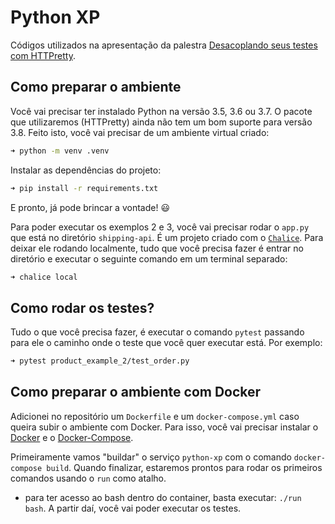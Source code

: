 Python XP
==========
Códigos utilizados na apresentação da palestra [Desacoplando seus testes com HTTPretty](https://www.youtube.com/watch?v=-nVfdy7TWHU).

Como preparar o ambiente
------------------------
Você vai precisar ter instalado Python na versão 3.5, 3.6 ou 3.7. O pacote que utilizaremos (HTTPretty) ainda não tem um bom suporte para versão 3.8. Feito isto, você vai precisar de um ambiente virtual criado:

```bash
➜ python -m venv .venv
```

Instalar as dependências do projeto:
```bash
➜ pip install -r requirements.txt
```

E pronto, já pode brincar a vontade! :smiley:

Para poder executar os exemplos 2 e 3, você vai precisar rodar o `app.py` que está no diretório `shipping-api`. É um projeto criado com o [`Chalice`](https://aws.github.io/chalice/). Para deixar ele rodando localmente, tudo que você precisa fazer é entrar no diretório e executar o seguinte comando em um terminal separado:

```bash
➜ chalice local
```

Como rodar os testes?
---------------------
Tudo o que você precisa fazer, é executar o comando `pytest` passando para ele o caminho onde o teste que você quer executar está. Por exemplo:

```bash
➜ pytest product_example_2/test_order.py
```

Como preparar o ambiente com Docker
---------------------------
Adicionei no repositório um `Dockerfile` e um `docker-compose.yml` caso queira subir o ambiente com Docker. Para isso, você vai precisar instalar o [Docker](https://docs.docker.com/engine/installation/) e o [Docker-Compose](https://docs.docker.com/compose/install/).

Primeiramente vamos "buildar" o serviço `python-xp` com o comando `docker-compose build`. Quando finalizar, estaremos prontos para rodar os primeiros comandos usando o `run` como atalho.

- para ter acesso ao bash dentro do container, basta executar: `./run bash`. A partir daí, você vai poder executar os testes.